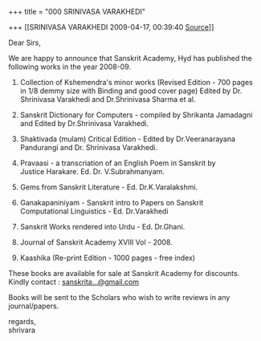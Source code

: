 +++
title = "000 SRINIVASA VARAKHEDI"

+++
[[SRINIVASA VARAKHEDI	2009-04-17, 00:39:40 [Source](https://groups.google.com/g/bvparishat/c/pCAwlY2-lG8)]]



Dear Sirs,  
  
We are happy to announce that Sanskrit Academy, Hyd has published the  
following works in the year 2008-09.  
  
1. Collection of Kshemendra's minor works (Revised Edition - 700 pages  
in 1/8 demmy size with Binding and good cover page) Edited by Dr.  
Shrinivasa Varakhedi and Dr.Shrinivasa Sharma et al.  
  
2. Sanskrit Dictionary for Computers - compiled by Shrikanta Jamadagni  
and Edited by Dr.Shrinivasa Varakhedi.  
  
3. Shaktivada (mulam) Critical Edition - Edited by Dr.Veeranarayana  
Pandurangi and Dr. Shrinivasa Varakhedi.  
  
4. Pravaasi - a transcriation of an English Poem in Sanskrit by  
Justice Harakare. Ed. Dr. V.Subrahmanyam.  
  
5. Gems from Sanskrit Literature - Ed. Dr.K.Varalakshmi.  
  
6. Ganakapaniniyam - Sanskrit intro to Papers on Sanskrit  
Computational Linguistics - Ed. Dr.Varakhedi  
  
7. Sanskrit Works rendered into Urdu - Ed. Dr.Ghani.  
  
8. Journal of Sanskrit Academy XVIII Vol - 2008.  
  
9. Kaashika (Re-print Edition - 1000 pages - free index)  
  
These books are available for sale at Sanskrit Academy for discounts.  
Kindly contact : [sanskrita...@gmail.com]()  
  
Books will be sent to the Scholars who wish to write reviews in any  
journal/papers.  
  
regards,  
shrivara

